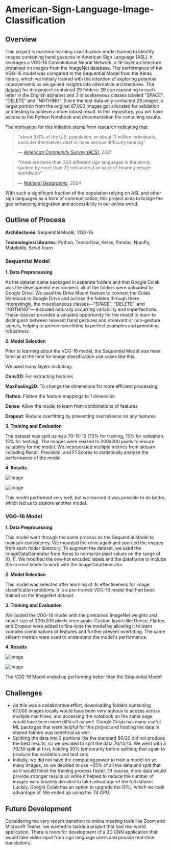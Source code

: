 # American-Sign-Language-Image-Classification
## Overview
This project is machine learning classification model trained to identify images containing hand gestures in American Sign Language (ASL). It leverages a VGG-16 Convolutional Neural Network, a 16-layer architecture pretained on images from the ImageNet database. The performance of the VGG-16 model was compared 
to the Sequential Model from the Keras library, which we initially trained with the intention of exploring potential improvements as we gained insights into alternative architectures.
The [dataset](https://www.kaggle.com/datasets/grassknoted/asl-alphabet) for this project contained 29 folders: 26 corresponding to each letter in the English alphabet and 3 miscellaneous classes labeled "SPACE", "DELETE" and "NOTHING". Since the test data only contained 29 images,
a larger portion from the original 87,000 images got allocated for validation and testing to achieve a more robust result. In this repository, you will have access to the Python Notebook and documentation file containing results.  

The motivation for this initiative stems from research indicating that:
> "about 3.6% of the U.S. population, or about 11 million individuals, consider themselves deaf or have serious difficulty hearing"
>
>  — *[American Community Survey (ACS)](https://nationaldeafcenter.org/faq/how-many-deaf-people-live-in-the-united-states/), 2021*

> "there are more than 300 different sign languages in the world, spoken by more than 72 million deaf or hard-of-hearing people worldwide"
>
>  — *[National Geographic](https://education.nationalgeographic.org/resource/sign-language/), 2024*

With such a significant fraction of the population relying on ASL and other sign languages as a form of communication, this project aims to bridge the gap enhancing integration and accessibility in our online world.

## Outline of Process
**Architectures**: Sequential Model, VGG-16

**Technologies/Libraries**: Python, Tensorflow, Keras, Pandas, NumPy, Matplotlib, Scikit-learn

### Sequential Model
**1. Data Preprocessing**

As the dataset came packaged in separate folders and that Google Colab was the development environment, all of the folders were uploaded to Google Drive. We used 
the Drive Mount feature to connect the Colab Notebook to Google Drive and access the folders through there. Interestingly, the miscellaneous classes—"SPACE", "DELETE", and "NOTHING"—
included naturally occurring variability and imperfections. These classes provided a valuable opportunity for the model to learn to distinguish between relevant hand gestures and irrelevant or non-gesture signals, helping to prevent overfitting to perfect examples and promoting robustness. 

**2. Model Selection**

Prior to learning about the VGG-16 model, the Sequential Model was most familiar at the time for image classification use cases like this.

We used many layers including:

**Conv2D**: For extracting features

**MaxPooling2D**: To change the dimensions for more efficient processing

**Flatten**: Flatten the feature mappings to 1 dimension

**Dense**: Allow the model to learn from combinations of features

**Dropout**: Reduce overfitting by preventing overreliance on any features

**3. Training and Evaluation**

The dataset was split using a 70-15-15 (70% for training, 15% for validation, 15% for testing). The images were resized to 200x200 pixels to ensure suitability for the model. We incorporated multiple metrics from sklearn including Recall, Precision, and F1 Scores to statistically analyze the performance of the model. 

**4. Results**

![image](https://github.com/user-attachments/assets/1b71a472-0db2-4312-b6db-6d900f965a02)

![image](https://github.com/user-attachments/assets/4ef4fbec-577b-4515-986b-2b09fcff78c7)

This model performed very well, but we learned it was possible to do better, which led us to explore another model.

### VGG-16 Model
**1. Data Preprocessing**

This model went through the same process as the Sequential Model to maintain consistency. We mounted the drive again and sourced the images from each folder directory. 
To augment the dataset, we used the ImageDataGenerator from Keras to normalize pixel values on the range of [0, 1]. We modified the one-hot encoded labels and the dataframe to include the correct labels to work with the ImageDataGenerator. 

**2. Model Selection**

This model was selected after learning of its effectiveness for image classification problems. It is a pre-trained VGG-16 model that had been trained on the ImageNet dataset.


**3. Training and Evaluation**

We loaded the VGG-16 model with the pretrained ImageNet weights and image size of 200x200 pixels once again. Custom layers like Dense, Flatten, and Dropout were added to fine-tune the model by allowing it to learn complex combinations of features and further prevent overfitting. 
The same sklearn metrics were used to understand the model's performance. 


**4. Results**

![image](https://github.com/user-attachments/assets/09cfdbef-ce81-4429-a4c6-c78095f4f6f1)

![image](https://github.com/user-attachments/assets/600eba2c-e1fe-40e9-a52f-0d0dadad9e87)

The VGG-16 Model ended up performing better than the Sequential Model!

## Challenges

- As this was a collaborative effort, downloading folders containing 87,000 images locally would have been very tedious to access across multiple machines, and accessing the notebook on the same page would have been more difficult as well. Google Colab has many useful ML packages that were
  helpful for this project and holding the data in shared folders was benefical as well. 
- Splitting the data into 2 portions like the standard 80/20 did not produce the best results, so we decided to split the data 70/15/15. We went with a 70/30 split at first, holding 30% temporarily before splitting that again to produce the validation and test sets. 
- Initially, we did not have the computing power to train a model on so many images, so we decided to use ~25% of all the data and split that so it would finish the training process faster. Of course, more data would provide stronger results
  so while it helped to reduce the number of images we ultimately decided to take advantage of the full dataset. Luckily, Google Colab has an option to upgrade the GPU, which we took advantage of. We ended up using the T4 GPU.

  
## Future Development
Considering the very recent transition to online meeting tools like Zoom and Microsoft Teams, we wanted to tackle a project that had real world application. There is room for development of a 3D CNN application that would take video input from sign language users and provide real-time translations.  
